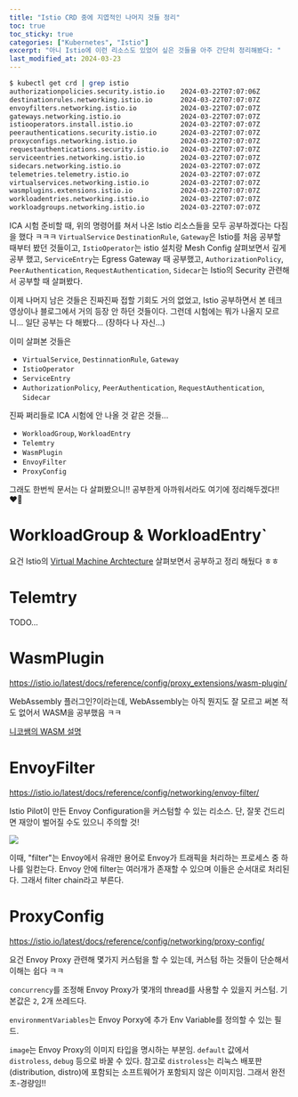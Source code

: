 ```yaml
---
title: "Istio CRD 중에 지엽적인 나머지 것들 정리"
toc: true
toc_sticky: true
categories: ["Kubernetes", "Istio"]
excerpt: "아니 Istio에 이런 리소스도 있었어 싶은 것들을 아주 간단히 정리해봤다: "
last_modified_at: 2024-03-23
---
```


```bash
$ kubectl get crd | grep istio
authorizationpolicies.security.istio.io    2024-03-22T07:07:06Z
destinationrules.networking.istio.io       2024-03-22T07:07:07Z
envoyfilters.networking.istio.io           2024-03-22T07:07:07Z
gateways.networking.istio.io               2024-03-22T07:07:07Z
istiooperators.install.istio.io            2024-03-22T07:07:07Z
peerauthentications.security.istio.io      2024-03-22T07:07:07Z
proxyconfigs.networking.istio.io           2024-03-22T07:07:07Z
requestauthentications.security.istio.io   2024-03-22T07:07:07Z
serviceentries.networking.istio.io         2024-03-22T07:07:07Z
sidecars.networking.istio.io               2024-03-22T07:07:07Z
telemetries.telemetry.istio.io             2024-03-22T07:07:07Z
virtualservices.networking.istio.io        2024-03-22T07:07:07Z
wasmplugins.extensions.istio.io            2024-03-22T07:07:07Z
workloadentries.networking.istio.io        2024-03-22T07:07:07Z
workloadgroups.networking.istio.io         2024-03-22T07:07:07Z
```

ICA 시험 준비할 때, 위의 명령어를 쳐서 나온 Istio 리소스들을 모두 공부하겠다는 다짐을 했다 ㅋㅋㅋ `VirtualService` `DestinationRule`, `Gateway`은 Istio를 처음 공부할 때부터 봤던 것들이고, `IstioOperator`는 istio 설치랑 Mesh Config 살펴보면서 깊게 공부 했고, `ServiceEntry`는 Egress Gateway 때 공부했고,  `AuthorizationPolicy`, `PeerAuthentication`, `RequestAuthentication`, `Sidecar`는 Istio의 Security 관련해서 공부할 때 살펴봤다.

이제 나머지 남은 것들은 진짜진짜 접할 기회도 거의 없었고, Istio 공부하면서 본 테크 영상이나 블로그에서 거의 등장 안 하던 것들이다. 그런데 시험에는 뭐가 나올지 모르니... 일단 공부는 다 해봤다... (장하다 나 자신...)

이미 살펴본 것들은
- `VirtualService`, `DestinnationRule`, `Gateway`
- `IstioOperator`
- `ServiceEntry`
- `AuthorizationPolicy`, `PeerAuthentication`, `RequestAuthentication`, `Sidecar`

진짜 쩌리들로 ICA 시험에 안 나올 것 같은 것들...

- `WorkloadGroup`, `WorkloadEntry`
- `Telemtry`
- `WasmPlugin`
- `EnvoyFilter`
- `ProxyConfig`

그래도 한번씩 문서는 다 살펴봤으니!! 공부한게 아까워서라도 여기에 정리해두겠다!! ❤️‍🔥

# WorkloadGroup & WorkloadEntry`

요건 Istio의 [Virtual Machine Archtecture](https://bluehorn07.github.io/2024/03/23/istio-virtual-machine-architecture/) 살펴보면서 공부하고 정리 해뒀다 ㅎㅎ

# Telemtry

TODO...

# WasmPlugin

https://istio.io/latest/docs/reference/config/proxy_extensions/wasm-plugin/

WebAssembly 플러그인?이라는데, WebAssembly는 아직 뭔지도 잘 모르고 써본 적도 없어서 WASM을 공부했음 ㅋㅋ

[니코쌤의 WASM 설명](https://youtu.be/KjgDxBLv0bM?si=9In7rTUrV6FAE3TQ)

# EnvoyFilter

https://istio.io/latest/docs/reference/config/networking/envoy-filter/

Istio Pilot이 만든 Envoy Configuration을 커스텀할 수 있는 리소스. 단, 잘못 건드리면 재앙이 벌어질 수도 있으니 주의할 것!

![](https://miro.medium.com/v2/resize:fit:2000/format:webp/0*RM-Rif51UiVlZmYC)

이때, "filter"는 Envoy에서 유래만 용어로 Envoy가 트래픽을 처리하는 프로세스 중 하나를 일컫는다. Envoy 안에 filter는 여러개가 존재할 수 있으며 이들은 순서대로 처리된다. 그래서 filter chain라고 부른다.

# ProxyConfig

https://istio.io/latest/docs/reference/config/networking/proxy-config/

요건 Envoy Proxy 관련해 몇가지 커스텀을 할 수 있는데, 커스텀 하는 것들이 단순해서 이해는 쉽다 ㅋㅋ

`concurrency`를 조정해 Envoy Proxy가 몇개의 thread를 사용할 수 있을지 커스텀. 기본값은 `2`, 2개 쓰레드다.

`environmentVariables`는 Envoy Porxy에 추가 Env Variable를 정의할 수 있는 필드.

`image`는 Envoy Proxy의 이미지 타입을 명시하는 부분임. `default` 값에서 `distroless`, `debug` 등으로 바꿀 수 있다. 참고로 `distroless`는 리눅스 배포판(distribution, distro)에 포함되는 소프트웨어가 포함되지 않은 이미지임. 그래서 완전 초-경량임!!

